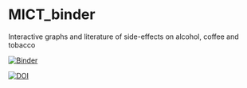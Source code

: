 # MICT_binder
Interactive graphs and literature of side-effects on alcohol, coffee and tobacco

[![Binder](https://mybinder.org/badge_logo.svg)](https://mybinder.org/v2/gh/jankulosky/MICT_binder/main?filepath=Effects%20of%20Alcohol%2C%20Coffee%2C%20and%20Tobacco.ipynb)

[![DOI](https://zenodo.org/badge/doi/10.5281/zenodo.18914.svg)](https://doi.org/10.1089/jcr.2012.0018)
